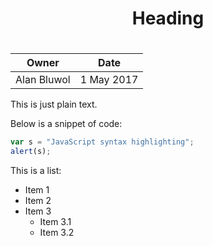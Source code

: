 # <center>Heading 
# <center> 

Owner | Date |
--- | --- |
Alan Bluwol | 1 May 2017

This is just plain text.

Below is a snippet of code:

```javascript
var s = "JavaScript syntax highlighting";
alert(s);
```

This is a list:

* Item 1
* Item 2
* Item 3
    * Item 3.1
    * Item 3.2
